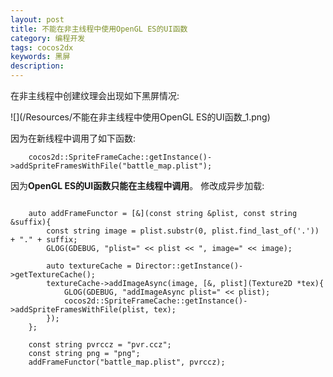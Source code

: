 ```yaml
---
layout: post
title: 不能在非主线程中使用OpenGL ES的UI函数
category: 编程开发
tags: cocos2dx
keywords: 黑屏
description: 
---
```


在非主线程中创建纹理会出现如下黑屏情况:

![](/Resources/不能在非主线程中使用OpenGL ES的UI函数_1.png)

因为在新线程中调用了如下函数:

```
    cocos2d::SpriteFrameCache::getInstance()->addSpriteFramesWithFile("battle_map.plist");
```

因为**OpenGL ES的UI函数只能在主线程中调用**。
修改成异步加载:

```

    auto addFrameFunctor = [&](const string &plist, const string &suffix){
        const string image = plist.substr(0, plist.find_last_of('.')) + "." + suffix;
        GLOG(GDEBUG, "plist=" << plist << ", image=" << image);
        
        auto textureCache = Director::getInstance()->getTextureCache();
        textureCache->addImageAsync(image, [&, plist](Texture2D *tex){
            GLOG(GDEBUG, "addImageAsync plist=" << plist);
            cocos2d::SpriteFrameCache::getInstance()->addSpriteFramesWithFile(plist, tex);
        });
    };
    
    const string pvrccz = "pvr.ccz";
    const string png = "png";
    addFrameFunctor("battle_map.plist", pvrccz);
```